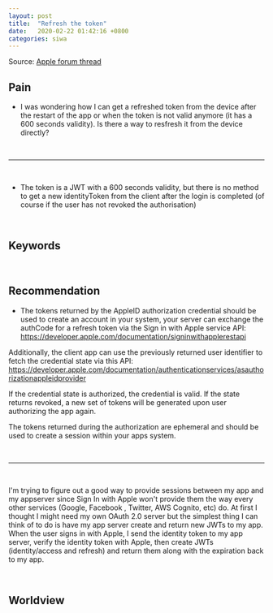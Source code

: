 ```yaml
---
layout: post
title:  "Refresh the token"
date:   2020-02-22 01:42:16 +0800
categories: siwa
---
```



Source: [Apple forum thread](https://forums.developer.apple.com/message/364993#364993)

## Pain

- I was wondering how I can get a refreshed token from the device after the restart of the app or when the token is not valid anymore (it has a 600 seconds validity). Is there a way to resfresh it from the device directly?

&nbsp;

----

&nbsp;

- The token is a JWT with a 600 seconds validity, but there is no method to get a new identityToken from the client after the login is completed (of course if the user has not revoked the authorisation)



&nbsp;  

## Keywords


&nbsp;  

## Recommendation

- The tokens returned by the AppleID authorization credential should be used to create an account in your system, your server can exchange the authCode for a refresh token via the Sign in with Apple service API:
https://developer.apple.com/documentation/signinwithapplerestapi
 
Additionally, the client app can use the previously returned user identifier to fetch the credential state via this API:
https://developer.apple.com/documentation/authenticationservices/asauthorizationappleidprovider
 
If the credential state is authorized, the credential is valid.  If the state returns revoked, a new set of tokens will be generated upon user authorizing the app again.
 
The tokens returned during the authorization are ephemeral and should be used to create a session within your apps system.

&nbsp;

----

&nbsp;

I'm trying to figure out a good way to provide sessions between my app and my appserver  since Sign In with Apple won't provide them the way every other services (Google, Facebook , Twitter, AWS Cognito, etc)  do.  At first I thought I might need my own OAuth 2.0 server but the simplest thing I can think of to do is have my app server create and return new JWTs to my app.  When the user signs in with Apple, I send the identity token to my app server, verify the identity token with Apple, then create JWTs (identity/access and refresh) and return them along with the expiration back to my app.

&nbsp;

## Worldview

&nbsp;